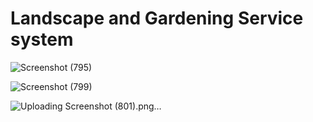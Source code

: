 # Landscape and Gardening Service system

![Screenshot (795)](https://github.com/user-attachments/assets/542a1cfa-a937-4066-bb03-114c55288f73)

![Screenshot (799)](https://github.com/user-attachments/assets/613c96f6-b88b-4b28-b8ab-9c4d4e174364)

![Uploading Screenshot (801).png…]()
